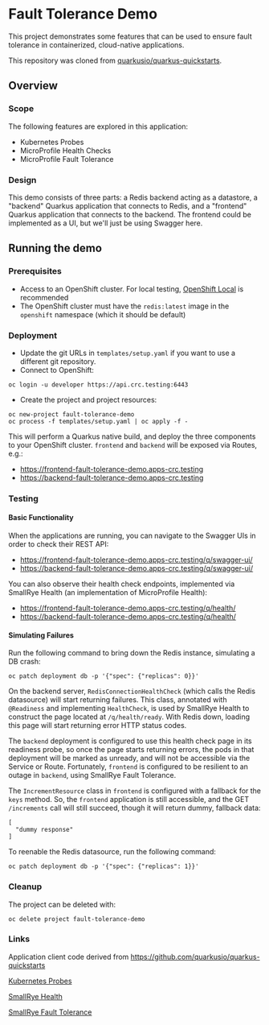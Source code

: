 
# Fault Tolerance Demo

This project demonstrates some features that can be used to ensure fault tolerance in containerized, cloud-native applications.

This repository was cloned from [quarkusio/quarkus-quickstarts](https://github.com/quarkusio/quarkus-quickstarts).

## Overview

### Scope

The following features are explored in this application:

- Kubernetes Probes
- MicroProfile Health Checks
- MicroProfile Fault Tolerance

### Design

This demo consists of three parts: a Redis backend acting as a datastore, a "backend" Quarkus application that connects to Redis,
and a "frontend" Quarkus application that connects to the backend. The frontend could be implemented as a UI, but we'll just be
using Swagger here.

## Running the demo

### Prerequisites

- Access to an OpenShift cluster. For local testing, [OpenShift Local](https://developers.redhat.com/products/openshift-local/overview) is recommended
- The OpenShift cluster must have the `redis:latest` image in the `openshift` namespace (which it should be default)

### Deployment

- Update the git URLs in `templates/setup.yaml` if you want to use a different git repository. 
- Connect to OpenShift:
```
oc login -u developer https://api.crc.testing:6443 
```
- Create the project and project resources:
```
oc new-project fault-tolerance-demo
oc process -f templates/setup.yaml | oc apply -f -
```

This will perform a Quarkus native build, and deploy the three components to your OpenShift cluster. `frontend` and `backend` will be exposed
via Routes, e.g.:
- <https://frontend-fault-tolerance-demo.apps-crc.testing>
- <https://backend-fault-tolerance-demo.apps-crc.testing>

### Testing

#### Basic Functionality

When the applications are running, you can navigate to the Swagger UIs in order to check their REST API:

- <https://frontend-fault-tolerance-demo.apps-crc.testing/q/swagger-ui/>
- <https://backend-fault-tolerance-demo.apps-crc.testing/q/swagger-ui/>

You can also observe their health check endpoints, implemented via SmallRye Health (an implementation of MicroProfile Health):

- <https://frontend-fault-tolerance-demo.apps-crc.testing/q/health/>
- <https://backend-fault-tolerance-demo.apps-crc.testing/q/health/>

#### Simulating Failures

Run the following command to bring down the Redis instance, simulating a DB crash:

```
oc patch deployment db -p '{"spec": {"replicas": 0}}'
```

On the backend server, `RedisConnectionHealthCheck` (which calls the Redis datasource) will start returning failures. This
class, annotated with `@Readiness` and implementing `HealthCheck`, is used by SmallRye Health to construct the page located
at `/q/health/ready`. With Redis down, loading this page will start returning error HTTP status codes.

The `backend` deployment is configured to use this health check page in its readiness probe, so once the page starts returning
errors, the pods in that deployment will be marked as unready, and will not be accessible via the Service or Route. Fortunately,
`frontend` is configured to be resilient to an outage in `backend`, using SmallRye Fault Tolerance. 

The `IncrementResource` class in `frontend` is configured with a fallback for the `keys` method. So, the `frontend` application
is still accessible, and the GET `/increments` call will still succeed, though it will return dummy, fallback data:

```
[
  "dummy response"
]
```

To reenable the Redis datasource, run the following command:

```
oc patch deployment db -p '{"spec": {"replicas": 1}}'
```

### Cleanup

The project can be deleted with:

```
oc delete project fault-tolerance-demo
```

### Links

Application client code derived from <https://github.com/quarkusio/quarkus-quickstarts>

[Kubernetes Probes](https://kubernetes.io/docs/tasks/configure-pod-container/configure-liveness-readiness-startup-probes/)

[SmallRye Health](https://quarkus.io/guides/smallrye-health)

[SmallRye Fault Tolerance](https://quarkus.io/guides/smallrye-fault-tolerance)
